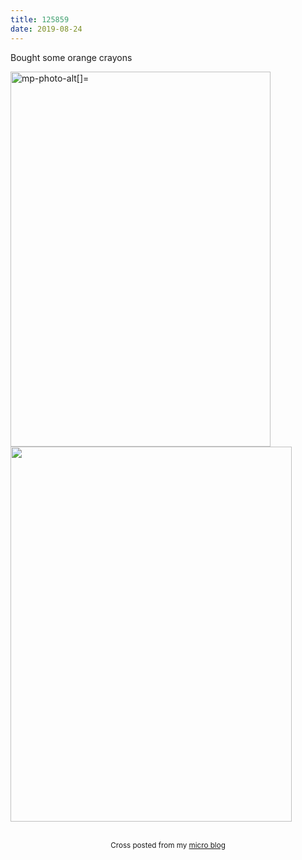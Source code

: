 ```yaml
---
title: 125859
date: 2019-08-24
---
```


<p>Bought some orange crayons </p>
<p><img src="https://JoshNicholas.micro.blog/uploads/2019/391877fe84.jpg" width="416" height="600" alt="mp-photo-alt[]=" /><img src="https://JoshNicholas.micro.blog/uploads/2019/bbf2b515f6.jpg" width="450" height="600" alt="" /></p>
<br>
<center><small>Cross posted from my <a href='http://micro.blog/joshnicholas'>micro blog</a></small></center>
<br>
